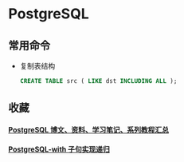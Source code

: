 # PostgreSQL

## 常用命令

- 复制表结构

  ```sql
  CREATE TABLE src ( LIKE dst INCLUDING ALL );
  ```

## 收藏

#### [PostgreSQL 博文、资料、学习笔记、系列教程汇总](https://www.cnblogs.com/aixing/p/14918624.html)

#### [PostgreSQL-with 子句实现递归](https://zhuanlan.zhihu.com/p/159555056)
